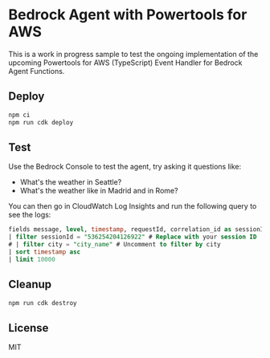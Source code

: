 # Bedrock Agent with Powertools for AWS

This is a work in progress sample to test the ongoing implementation of the upcoming Powertools for AWS (TypeScript) Event Handler for Bedrock Agent Functions.

## Deploy

```bash
npm ci
npm run cdk deploy
```

## Test

Use the Bedrock Console to test the agent, try asking it questions like:

- What's the weather in Seattle?
- What's the weather like in Madrid and in Rome?

You can then go in CloudWatch Log Insights and run the following query to see the logs:

```sql
fields message, level, timestamp, requestId, correlation_id as sessionId, tool
| filter sessionId = "536254204126922" # Replace with your session ID
# | filter city = "city_name" # Uncomment to filter by city
| sort timestamp asc
| limit 10000
```

## Cleanup

```bash
npm run cdk destroy
```

## License

MIT
